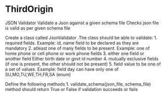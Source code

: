 # ThirdOrigin

JSON Validator 
Validate a Json against a given schema file
Checks json file is valid as per given schema file

Create a class called JsonValidator .The class should be able to validate:
    1. required fields. Example: id, name field to be declared as they are mandatory
    2. atleast one of many fields to be present. Example: one of home phone or cell phone or work phone fields
    3. either one field or another field Either birth date or govt id number
    4. mutually exclusive fields (if one is present, the other should not be present)
    5. field value to be one of a set of values. Example: field day can have only one of SU,MO,TU,WE,TH,FR,SA (enum)

Define the following methods
    1. validate_schema(json_file, schema_file)
    method should return True or False if validation succeeds or fails


